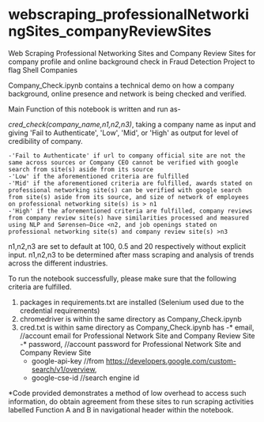 # webscraping_professionalNetworkingSites_companyReviewSites
Web Scraping Professional Networking Sites and Company Review Sites for company profile and online background check in Fraud Detection Project to flag Shell Companies

Company_Check.ipynb contains a technical demo on how a company background, online presence and network is being checked and verified.

Main Function of this notebook is written and run as-

*cred_check(company_name,n1,n2,n3)*, taking a company name as input and giving 'Fail to Authenticate', 'Low', 'Mid', or 'High' as output for level of credibility of company.

	-'Fail to Authenticate' if url to company official site are not the same across sources or Company CEO cannot be verified with google search from site(s) aside from its source
	-'Low' if the aforementioned criteria are fulfilled
	-'Mid' if the aforementioned criteria are fulfilled, awards stated on professional networking site(s) can be verified with google search from site(s) aside from its source, and size of network of employees on professional networking site(s) is > n1
	-'High' if the aforementioned criteria are fulfilled, company reviews from company review site(s) have similarities processed and measured using NLP and Sørensen–Dice <n2, and job openings stated on professional networking site(s) and company review site(s) >n3 
	
n1,n2,n3 are set to default at 100, 0.5 and 20 respectively without explicit input.
n1,n2,n3 to be determined after mass scraping and analysis of trends across the different industries.


To run the notebook successfully, please make sure that the following criteria are fulfilled.
1. packages in requirements.txt are installed (Selenium used due to the credential requirements)
2. chromedriver is within the same directory as Company_Check.ipynb
3. cred.txt is within same directory as Company_Check.ipynb has 
	-* email, //account email for Professional Network Site and Company Review Site
	-* password, //account password for Professional Network Site and Company Review Site
	- google-api-key //from https://developers.google.com/custom-search/v1/overview, 
	- google-cse-id  //search engine id

*Code provided demonstrates a method of low overhead to access such information, do obtain agreement from these sites to run scraping activities labelled Function A and B in navigational header within the notebook.

